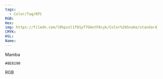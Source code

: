 ```yaml
---
tags:
  - Color/Tag/NTC
RGB:
Hex:
img: https://filedn.com/l0hpzxl1f01yT7GHxtF8cyk/Color%20Snake/standard_csv_to_svg//8E8190.svg
CMYK:
HSL:
Name:
---
```

Mamba
```palette
#8E8190
```
RGB
